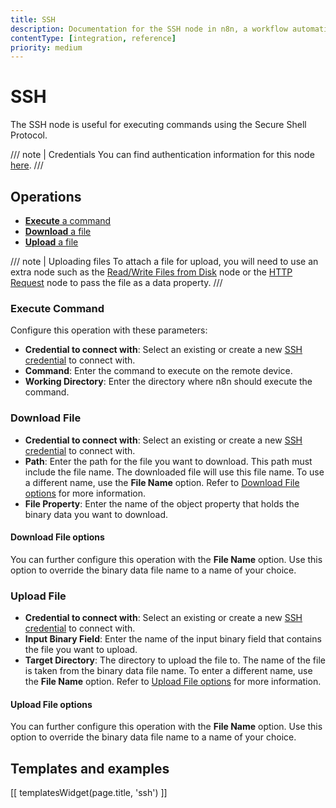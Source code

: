 ```yaml
---
title: SSH
description: Documentation for the SSH node in n8n, a workflow automation platform. Includes guidance on usage, and links to examples.
contentType: [integration, reference]
priority: medium
---
```


# SSH

The SSH node is useful for executing commands using the Secure Shell Protocol.

/// note | Credentials
You can find authentication information for this node [here](/integrations/builtin/credentials/ssh.md).
///

## Operations

- [**Execute** a command](#execute-command)
- [**Download** a file](#download-file)
- [**Upload** a file](#upload-file)

/// note | Uploading files
To attach a file for upload, you will need to use an extra node such as the [Read/Write Files from Disk](/integrations/builtin/core-nodes/n8n-nodes-base.readwritefile.md) node or the [HTTP Request](/integrations/builtin/core-nodes/n8n-nodes-base.httprequest/index.md) node to pass the file as a data property.
///

### Execute Command

Configure this operation with these parameters:

- **Credential to connect with**: Select an existing or create a new [SSH credential](/integrations/builtin/credentials/ssh.md) to connect with.
- **Command**: Enter the command to execute on the remote device.
- **Working Directory**: Enter the directory where n8n should execute the command.

### Download File

- **Credential to connect with**: Select an existing or create a new [SSH credential](/integrations/builtin/credentials/ssh.md) to connect with.
- **Path**: Enter the path for the file you want to download. This path must include the file name. The downloaded file will use this file name. To use a different name, use the **File Name** option. Refer to [Download File options](#download-file-options) for more information.
- **File Property**: Enter the name of the object property that holds the binary data you want to download.

#### Download File options

You can further configure this operation with the **File Name** option. Use this option to override the binary data file name to a name of your choice.

### Upload File

- **Credential to connect with**: Select an existing or create a new [SSH credential](/integrations/builtin/credentials/ssh.md) to connect with.
- **Input Binary Field**: Enter the name of the input binary field that contains the file you want to upload.
- **Target Directory**: The directory to upload the file to. The name of the file is taken from the binary data file name. To enter a different name, use the **File Name** option. Refer to [Upload File options](#upload-file-options) for more information.

#### Upload File options

You can further configure this operation with the **File Name** option. Use this option to override the binary data file name to a name of your choice.

## Templates and examples

<!-- see https://www.notion.so/n8n/Pull-in-templates-for-the-integrations-pages-37c716837b804d30a33b47475f6e3780 -->
[[ templatesWidget(page.title, 'ssh') ]]
